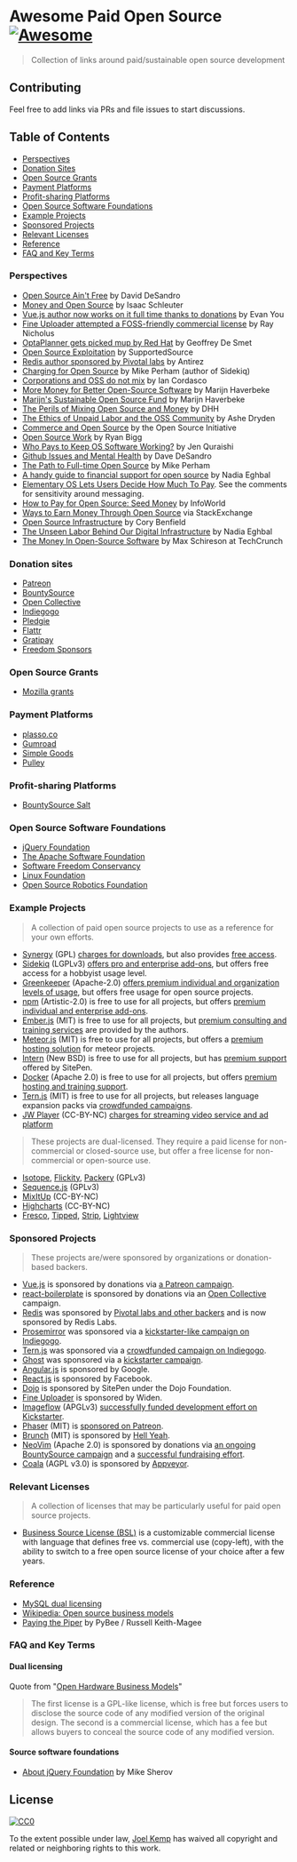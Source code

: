 # Awesome Paid Open Source [![Awesome](https://cdn.rawgit.com/sindresorhus/awesome/d7305f38d29fed78fa85652e3a63e154dd8e8829/media/badge.svg)](https://github.com/sindresorhus/awesome)

> Collection of links around paid/sustainable open source development

## Contributing

Feel free to add links via PRs and file issues to start discussions.

## Table of Contents

- [Perspectives](#perspectives)
- [Donation Sites](#donation-sites)
- [Open Source Grants](#open-source-grants)
- [Payment Platforms](#payment-platforms)
- [Profit-sharing Platforms](#profit-sharing-platforms)
- [Open Source Software Foundations](#open-source-software-foundations)
- [Example Projects](#example-projects)
- [Sponsored Projects](#sponsored-projects)
- [Relevant Licenses](#relevant-licenses)
- [Reference](#reference)
- [FAQ and Key Terms](#faq-and-key-terms)

### Perspectives

- [Open Source Ain't Free](https://vimeo.com/53373707) by David DeSandro
- [Money and Open Source](https://medium.com/open-source-life/money-and-open-source-d44a1953749c#.wim9wlhwx) by Isaac Schleuter
- [Vue.js author now works on it full time thanks to donations](https://twitter.com/vuejs/status/750560489462259712) by Evan You
- [Fine Uploader attempted a FOSS-friendly commercial license](https://medium.com/@RayNicholus/disrupting-open-source-the-story-of-fine-uploader-80160eb557d9#.grwnuak60) by Ray Nicholus
- [OptaPlanner gets picked mup by Red Hat](http://www.optaplanner.org/blog/2016/08/07/ADecadeOfOptaPlanner.html) by Geoffrey De Smet
- [Open Source Exploitation](http://supportedsource.org/blog/open-source-exploitation-and-burnout) by SupportedSource
- [Redis author sponsored by Pivotal labs](http://antirez.com/news/91) by Antirez
- [Charging for Open Source](http://www.mikeperham.com/2015/11/23/how-to-charge-for-your-open-source) by Mike Perham (author of Sidekiq)
- [Corporations and OSS do not mix](http://www.coglib.com/~icordasc/blog/2015/11/corporations-and-oss-do-not-mix.html) by Ian Cordasco
- [More Money for Better Open-Source Software](http://marijnhaverbeke.nl/blog/sustainable-maintenance.html) by Marijn Haverbeke
- [Marijn's Sustainable Open Source Fund](https://marijnhaverbeke.nl/fund) by Marijn Haverbeke
- [The Perils of Mixing Open Source and Money](http://david.heinemeierhansson.com/2013/the-perils-of-mixing-open-source-and-money.html) by DHH
- [The Ethics of Unpaid Labor and the OSS Community](https://www.ashedryden.com/blog/the-ethics-of-unpaid-labor-and-the-oss-community#loveplay) by Ashe Dryden
- [Commerce and Open Source](https://opensource.org/faq#category-commerce) by the Open Source Initiative
- [Open Source Work](http://ryanbigg.com/2015/11/open-source-work) by Ryan Bigg
- [Who Pays to Keep OS Software Working?](https://www.thoughtworks.com/mingle/news/2015/04/09/Paying-For-Open-Source.html) by Jen Quraishi
- [Github Issues and Mental Health](http://bumpers.fm/e/audr171motkg00tb32sg) by Dave DeSandro
- [The Path to Full-time Open Source](http://www.mikeperham.com/2014/10/01/the-path-to-full-time-open-source) by Mike Perham
- [A handy guide to financial support for open source](https://github.com/nayafia/lemonade-stand) by Nadia Eghbal
- [Elementary OS Lets Users Decide How Much To Pay](http://blog.elementary.io/post/110645528530/payments). See the comments for sensitivity around messaging.
- [How to Pay for Open Source: Seed Money](http://www.infoworld.com/article/2615419/open-source-software/how-to-pay-for-open-source.html) by InfoWorld
- [Ways to Earn Money Through Open Source](http://programmers.stackexchange.com/a/100706) via StackExchange
- [Open Source Infrastructure](https://storify.com/Lukasaoz/open-source-infrastructure-white-paper) by Cory Benfield
- [The Unseen Labor Behind Our Digital Infrastructure](https://fordfoundcontent.blob.core.windows.net/media/2976/roads-and-bridges-the-unseen-labor-behind-our-digital-infrastructure.pdf) by Nadia Eghbal
- [The Money In Open-Source Software](https://techcrunch.com/2016/02/09/the-money-in-open-source-software/) by Max Schireson at TechCrunch

### Donation sites

- [Patreon](https://www.patreon.com)
- [BountySource](https://www.bountysource.com)
- [Open Collective](https://opencollective.com/opensource)
- [Indiegogo](https://www.indiegogo.com)
- [Pledgie](https://pledgie.com)
- [Flattr](https://flattr.com)
- [Gratipay](https://gratipay.com)
- [Freedom Sponsors](https://freedomsponsors.org)

### Open Source Grants

- [Mozilla grants](https://www.mozilla.org/en-US/grants)

### Payment Platforms

- [plasso.co](https://plasso.co)
- [Gumroad](https://gumroad.com)
- [Simple Goods](https://simplegoods.co)
- [Pulley](http://pulleyapp.com)

### Profit-sharing Platforms

- [BountySource Salt](https://salt.bountysource.com)

### Open Source Software Foundations

- [jQuery Foundation](https://jquery.org)
- [The Apache Software Foundation](http://www.apache.org/foundation/how-it-works.html#what)
- [Software Freedom Conservancy](https://sfconservancy.org/members/apply)
- [Linux Foundation](https://www.linuxfoundation.org/projects)
- [Open Source Robotics Foundation](http://www.osrfoundation.org)

### Example Projects

> A collection of paid open source projects to use as a reference for your own efforts.

- [Synergy](https://github.com/symless/synergy) (GPL) [charges for downloads](http://symless.com/pricing), but also provides [free access](https://symless.com/purchase/faq).
- [Sidekiq](https://github.com/mperham/sidekiq/) (LGPLv3) [offers pro and enterprise add-ons](http://sidekiq.org/products/pro), but offers free access for a hobbyist usage level.
- [Greenkeeper](https://github.com/greenkeeperio/greenkeeper) (Apache-2.0) [offers premium individual and organization levels of usage](https://greenkeeper.io/#pricing), but offers free usage for open source projects.
- [npm](https://github.com/npm/npm) (Artistic-2.0) is free to use for all projects, but offers [premium individual and enterprise add-ons](https://www.npmjs.com/pricing).
- [Ember.js](https://github.com/emberjs/ember.js) (MIT) is free to use for all projects, but [premium consulting and training services](http://www.tilde.io/ember-consulting/) are provided by the authors.
- [Meteor.js](https://github.com/meteor/meteor) (MIT) is free to use for all projects, but offers a [premium hosting solution](https://www.meteor.com/pricing) for meteor projects.
- [Intern](https://github.com/theintern/intern) (New BSD) is free to use for all projects, but has [premium support](https://www.sitepen.com/support/index.html) offered by SitePen.
- [Docker](https://github.com/docker/docker) (Apache 2.0) is free to use for all projects, but offers [premium hosting and training support](https://www.docker.com/pricing).
- [Tern.js](https://github.com/ternjs/tern) (MIT) is free to use for all projects, but releases language expansion packs via [crowdfunded campaigns](https://www.bountysource.com/issues/1141202-support-es6-features).
- [JW Player](https://www.jwplayer.com) (CC-BY-NC) [charges for streaming video service and ad platform](https://www.jwplayer.com/get-started/)

> These projects are dual-licensed. They require a paid license for non-commercial or closed-source use, but offer a free license for non-commercial or open-source use.

- [Isotope](http://isotope.metafizzy.co), [Flickity](http://flickity.metafizzy.co), [Packery](http://packery.metafizzy.co) (GPLv3)
- [Sequence.js](http://www.sequencejs.com) (GPLv3)
- [MixItUp](https://mixitup.kunkalabs.com) (CC-BY-NC)
- [Highcharts](http://www.highcharts.com) (CC-BY-NC)
- [Fresco](http://www.frescojs.com), [Tipped](http://www.tippedjs.com), [Strip](http://www.stripjs.com), [Lightview](http://projects.nickstakenburg.com/lightview)

### Sponsored Projects

> These projects are/were sponsored by organizations or donation-based backers.

- [Vue.js](https://github.com/vuejs/vue) is sponsored by donations via [a Patreon campaign](https://www.patreon.com/evanyou).
- [react-boilerplate](https://github.com/mxstbr/react-boilerplate) is sponsored by donations via an [Open Collective](https://opencollective.com/react-boilerplate) campaign.
- [Redis](https://github.com/antirez/redis) was sponsored by [Pivotal labs and other backers](http://redis.io/topics/sponsors) and is now sponsored by Redis Labs.
- [Prosemirror](https://github.com/ProseMirror/prosemirror) was sponsored via a [kickstarter-like campaign on Indiegogo](https://www.indiegogo.com/projects/prosemirror#/).
- [Tern.js](https://github.com/ternjs/tern) was sponsored via a [crowdfunded campaign on Indiegogo](https://www.indiegogo.com/projects/tern-intelligent-javascript-editing#/).
- [Ghost](https://github.com/TryGhost/Ghost) was sponsored via a [kickstarter campaign](https://www.kickstarter.com/projects/johnonolan/ghost-just-a-blogging-platform).
- [Angular.js](https://github.com/angular/angular.js) is sponsored by Google.
- [React.js](https://github.com/facebook/react) is sponsored by Facebook.
- [Dojo](https://github.com/dojo/dojo) is sponsored by SitePen under the Dojo Foundation.
- [Fine Uploader](http://fineuploader.com) is sponsored by Widen.
- [Imageflow](https://www.imageflow.io) (APGLv3) [successfully funded development effort on Kickstarter](https://www.kickstarter.com/projects/njones/imageflow-respect-the-pixels-a-secure-alt-to-image).
- [Phaser](http://phaser.io) (MIT) is [sponsored on Patreon](https://www.patreon.com/photonstorm).
- [Brunch](http://brunch.io) (MIT) is sponsored by [Hell Yeah](http://hellyeah.is).
- [NeoVim](https://github.com/neovim/neovim) (Apache 2.0) is sponsored by donations via [an ongoing BountySource campaign](https://www.bountysource.com/teams/neovim) and a [successful fundraising effort](https://www.bountysource.com/teams/neovim/fundraiser).
- [Coala](https://github.com/coala-analyzer/coala) (AGPL v3.0) is sponsored by [Appveyor](https://www.appveyor.com).

### Relevant Licenses

> A collection of licenses that may be particularly useful for paid open source projects.

- [Business Source License (BSL)](http://timreview.ca/article/691) is a customizable commercial license with language that defines free vs. commercial use (copy-left), with the ability to switch to a free open source license of your choice after a few years.

### Reference

- [MySQL dual licensing](http://www.mysql.com/about/legal/licensing/oem)
- [Wikipedia: Open source business models](https://en.wikipedia.org/wiki/Business_models_for_open-source_software#Approaches)
- [Paying the Piper](https://github.com/pybee/paying-the-piper) by PyBee / Russell Keith-Magee

### FAQ and Key Terms

#### Dual licensing

Quote from "[Open Hardware Business Models](http://www.osbr.ca/ojs/index.php/osbr/article/view/570/523)"

> The first license is a GPL-like license, which is free but forces users to disclose the source code of any modified version of the original design. The second is a commercial license, which has a fee but allows buyers to conceal the source code of any modified version.

#### Source software foundations

- [About jQuery Foundation](https://github.com/mrjoelkemp/awesome-paid-open-source/issues/2#issuecomment-238752181) by Mike Sherov

## License

[![CC0](http://mirrors.creativecommons.org/presskit/buttons/88x31/svg/cc-zero.svg)](https://creativecommons.org/publicdomain/zero/1.0)

To the extent possible under law, [Joel Kemp](https://twitter.com/mrjoelkemp) has waived all copyright and related or neighboring rights to this work.
